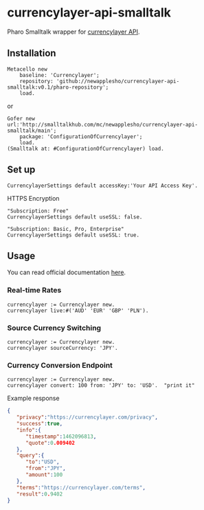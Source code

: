 # currencylayer-api-smalltalk

Pharo Smalltalk wrapper for [currencylayer API](https://currencylayer.com).

## Installation

```smalltalk
Metacello new
    baseline: 'Currencylayer';
    repository: 'github://newapplesho/currencylayer-api-smalltalk:v0.1/pharo-repository';
    load.
```

or

```smalltalk
Gofer new
url:'http://smalltalkhub.com/mc/newapplesho/currencylayer-api-smalltalk/main';
    package: 'ConfigurationOfCurrencylayer';
    load.
(Smalltalk at: #ConfigurationOfCurrencylayer) load.
```

## Set up
```smalltalk
CurrencylayerSettings default accessKey:'Your API Access Key'.
```

HTTPS Encryption

```smalltalk
"Subscription: Free"
CurrencylayerSettings default useSSL: false.

"Subscription: Basic, Pro, Enterprise"
CurrencylayerSettings default useSSL: true.
```

## Usage
You can read official documentation [here](https://currencylayer.com/documentation).

### Real-time Rates

```smalltalk
currencylayer := Currencylayer new.
currencylayer live:#('AUD' 'EUR' 'GBP' 'PLN').
```

### Source Currency Switching

```smalltalk
currencylayer := Currencylayer new.
currencylayer sourceCurrency: 'JPY'.
```

### Currency Conversion Endpoint

```smalltalk
currencylayer := Currencylayer new.
currencylayer convert: 100 from: 'JPY' to: 'USD'.  "print it"
```

Example response

```json
{
   "privacy":"https://currencylayer.com/privacy",
   "success":true,
   "info":{
      "timestamp":1462096813,
      "quote":0.009402
   },
   "query":{
      "to":"USD",
      "from":"JPY",
      "amount":100
   },
   "terms":"https://currencylayer.com/terms",
   "result":0.9402
}
```

